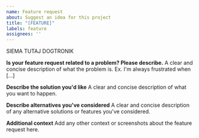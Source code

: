 ```yaml
---
name: Feature request
about: Suggest an idea for this project
title: "[FEATURE]"
labels: feature
assignees: ''
---
```


SIEMA TUTAJ DOGTRONIK

**Is your feature request related to a problem? Please describe.**
A clear and concise description of what the problem is. Ex. I'm always frustrated when [...]

**Describe the solution you'd like**
A clear and concise description of what you want to happen.

**Describe alternatives you've considered**
A clear and concise description of any alternative solutions or features you've considered.

**Additional context**
Add any other context or screenshots about the feature request here.


